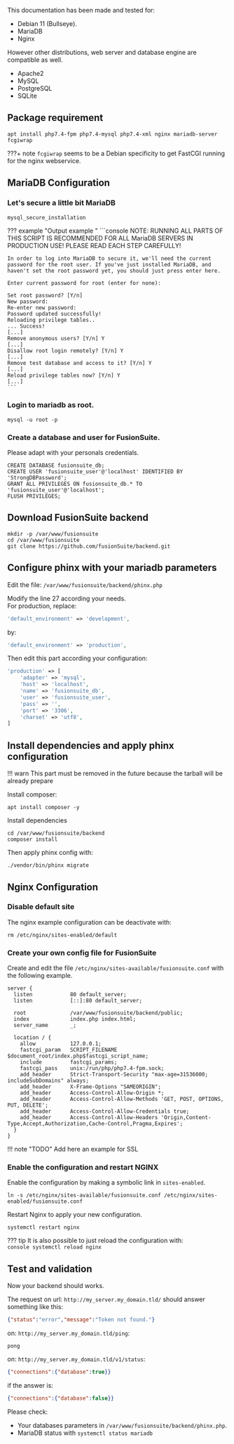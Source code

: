 
This documentation has been made and tested for:  

- Debian 11 (Bullseye).  
- MariaDB
- Nginx

However other distributions, web server and database engine are compatible as well.  

- Apache2
- MySQL
- PostgreSQL
- SQLite

## Package requirement


```console
apt install php7.4-fpm php7.4-mysql php7.4-xml nginx mariadb-server fcgiwrap
```

???+ note
    `fcgiwrap` seems to be a Debian specificity to get FastCGI running for the nginx webservice.

## MariaDB Configuration

### Let's secure a little bit MariaDB
```console
mysql_secure_installation
```

??? example "Output example "
    ```console
    NOTE: RUNNING ALL PARTS OF THIS SCRIPT IS RECOMMENDED FOR ALL MariaDB
        SERVERS IN PRODUCTION USE!  PLEASE READ EACH STEP CAREFULLY!

    In order to log into MariaDB to secure it, we'll need the current
    password for the root user. If you've just installed MariaDB, and
    haven't set the root password yet, you should just press enter here.

    Enter current password for root (enter for none):

    Set root password? [Y/n]
    New password:
    Re-enter new password:
    Password updated successfully!
    Reloading privilege tables..
    ... Success!
    [...]
    Remove anonymous users? [Y/n] Y
    [...]
    Disallow root login remotely? [Y/n] Y
    [...]
    Remove test database and access to it? [Y/n] Y
    [...]
    Reload privilege tables now? [Y/n] Y
    [...]
    ```

### Login to mariadb as root.

```console
mysql -u root -p
```

### Create a database and user for FusionSuite.

Please adapt with your personals credentials.
```mysql
CREATE DATABASE fusionsuite_db;
CREATE USER 'fusionsuite_user'@'localhost' IDENTIFIED BY 'StrongDBPassword';
GRANT ALL PRIVILEGES ON fusionsuite_db.* TO 'fusionsuite_user'@'localhost';
FLUSH PRIVILEGES;
```

## Download FusionSuite backend

```console
mkdir -p /var/www/fusionsuite
cd /var/www/fusionsuite
git clone https://github.com/fusionSuite/backend.git
```

## Configure phinx with your mariadb parameters

Edit the file: `/var/www/fusionsuite/backend/phinx.php`

Modify the line 27 according your needs.  
For production, replace:  

```php
'default_environment' => 'development',
```

by:  
```php
'default_environment' => 'production',
```

Then edit this part according your configuration:  
```php
'production' => [
    'adapter' => 'mysql',
    'host' => 'localhost',
    'name' => 'fusionsuite_db',
    'user' => 'fusionsuite_user',
    'pass' => '',
    'port' => '3306',
    'charset' => 'utf8',
]
```

## Install dependencies and apply phinx configuration

!!! warn
    This part must be removed in the future because the tarball will be already prepare

Install composer:
```console
apt install composer -y
```

Install dependencies
```console
cd /var/www/fusionsuite/backend
composer install
```

Then apply phinx config with:
```console
./vendor/bin/phinx migrate
```

## Nginx Configuration

### Disable default site

The nginx example configuration can be deactivate with:
```console
rm /etc/nginx/sites-enabled/default
```

### Create your own config file for FusionSuite

Create and edit the file `/etc/nginx/sites-available/fusionsuite.conf` with the following example.

```nginx
server {
  listen            80 default_server;
  listen            [::]:80 default_server;

  root              /var/www/fusionsuite/backend/public;
  index             index.php index.html;
  server_name       _;

  location / {
    allow           127.0.0.1;
    fastcgi_param   SCRIPT_FILENAME $document_root/index.php$fastcgi_script_name;
    include         fastcgi_params;
    fastcgi_pass    unix:/run/php/php7.4-fpm.sock;
    add_header      Strict-Transport-Security "max-age=31536000; includeSubDomains" always;
    add_header      X-Frame-Options "SAMEORIGIN";
    add_header      Access-Control-Allow-Origin *;
    add_header      Access-Control-Allow-Methods 'GET, POST, OPTIONS, PUT, DELETE';
    add_header      Access-Control-Allow-Credentials true;
    add_header      Access-Control-Allow-Headers 'Origin,Content-Type,Accept,Authorization,Cache-Control,Pragma,Expires';
  }
}
```

!!! note "TODO"
    Add here an example for SSL

### Enable the configuration and restart NGINX

Enable the configuration by making a symbolic link in `sites-enabled`.
```console
ln -s /etc/nginx/sites-available/fusionsuite.conf /etc/nginx/sites-enabled/fusionsuite.conf
```

Restart Nginx to apply your new configuration.
```console
systemctl restart nginx
```

??? tip
     It is also possible to just reload the configuration with:  
     ```console
     systemctl reload nginx
     ```

## Test and validation

Now your backend should works.  

The request on url: `http://my_server.my_domain.tld/` should answer something like this:
```json
{"status":"error","message":"Token not found."}
```

on: `http://my_server.my_domain.tld/ping`:  
```console
pong
```

on: `http://my_server.my_domain.tld/v1/status`:  
```json
{"connections":{"database":true}}
```

if the answer is:
```json
{"connections":{"database":false}}
```

Please check:

- Your databases parameters in `/var/www/fusionsuite/backend/phinx.php`.  
- MariaDB status with `systemctl status mariadb`
